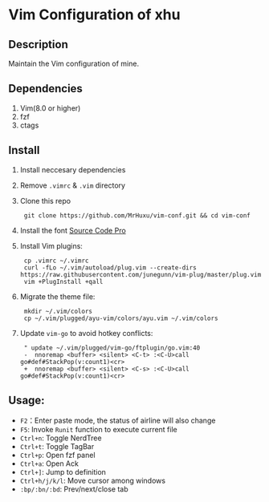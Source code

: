# Vim Configuration of xhu

## Description

Maintain the Vim configuration of mine.

## Dependencies

1. Vim(8.0 or higher)
2. fzf
3. ctags

## Install

1. Install neccesary dependencies
2. Remove `.vimrc` & `.vim` directory
3. Clone this repo

        git clone https://github.com/MrHuxu/vim-conf.git && cd vim-conf

4. Install the font [Source Code Pro](https://github.com/powerline/fonts/blob/master/SourceCodePro/Source%20Code%20Pro%20for%20Powerline.otf)
5. Install Vim plugins:

        cp .vimrc ~/.vimrc
        curl -fLo ~/.vim/autoload/plug.vim --create-dirs https://raw.githubusercontent.com/junegunn/vim-plug/master/plug.vim
        vim +PlugInstall +qall

6. Migrate the theme file:

        mkdir ~/.vim/colors
        cp ~/.vim/plugged/ayu-vim/colors/ayu.vim ~/.vim/colors

7. Update `vim-go` to avoid hotkey conflicts:

        " update ~/.vim/plugged/vim-go/ftplugin/go.vim:40
        -  nnoremap <buffer> <silent> <C-t> :<C-U>call go#def#StackPop(v:count1)<cr>
        +  nnoremap <buffer> <silent> <C-s> :<C-U>call go#def#StackPop(v:count1)<cr>


## Usage:

- `F2`：Enter paste mode, the status of airline will also change
- `F5`: Invoke `Runit` function to execute current file
- `Ctrl+n`: Toggle NerdTree
- `Ctrl+t`: Toggle TagBar
- `Ctrl+p`: Open fzf panel
- `Ctrl+a`: Open Ack
- `Ctrl+]`: Jump to definition
- `Ctrl+h/j/k/l`: Move cursor among windows
- `:bp/:bn/:bd`: Prev/next/close tab
